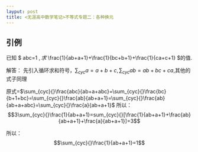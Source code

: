 ```yaml
---
layput: post
title: <无涯高中数学笔记>不等式专题二：各种换元
---
```


## 引例

已知 $ abc=1 $, 求$ \frac{1}{ab+a+1}+\frac{1}{bc+b+1}+\frac{1}{ca+c+1} $的值.

解答： 先引入循环求和符号，$\sum_{cyc}{}a=a+b+c ,\sum_{cyc}{}ab=ab+bc+ca$,其他的式子同理

   原式=$\sum_{cyc}{}\frac{abc}{ab+a+abc}=\sum_{cyc}{}\frac{bc}{b+1+bc}=\sum_{cyc}{}\frac{ab}{ab+a+1}=\sum_{cyc}{}\frac{ab}{ab+a+abc}=\sum_{cyc}{}\frac{a}{ab+a+1}$
   所以：
   $$3\sum_{cyc}{}\frac{1}{ab+a+1}=sum_{cyc}{}[\frac{1}{ab+a+1}+\frac{ab}{ab+a+1}+\frac{a}{ab+a+1}]=3$$
   
   所以：
   $$\sum_{cyc}{}\frac{1}{ab+a+1}=1$$




